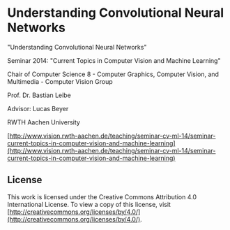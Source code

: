 # Understanding Convolutional Neural Networks

"Understanding Convolutional Neural Networks"

Seminar 2014: "Current Topics in Computer Vision and Machine Learning"

Chair of Computer Science 8 - Computer Graphics, Computer Vision, and Multimedia - Computer Vision Group

Prof. Dr. Bastian Leibe

Advisor: Lucas Beyer

RWTH Aachen University

[http://www.vision.rwth-aachen.de/teaching/seminar-cv-ml-14/seminar-current-topics-in-computer-vision-and-machine-learning](http://www.vision.rwth-aachen.de/teaching/seminar-cv-ml-14/seminar-current-topics-in-computer-vision-and-machine-learning)

## License

This work is licensed under the Creative Commons Attribution 4.0 International License. To view a copy of this license, visit [http://creativecommons.org/licenses/by/4.0/](http://creativecommons.org/licenses/by/4.0/).